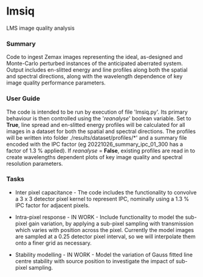 # lmsiq
LMS image quality analysis

### Summary
Code to ingest Zemax images representing the ideal, as-designed and Monte-Carlo perturbed instances of the anticipated aberrated system. Output includes en-slitted energy and line profiles along both the spatial and spectral directions, along with the wavelength dependence of key image quality performance parameters.

### User Guide
The code is intended to be run by execution of file 'lmsiq.py'.  Its primary behaviour is then controlled using the '*reanalyse*' boolean variable.  Set to **True**, line spread and en-slitted energy profiles will be calculated for all images in a dataset for both the spatial and spectral directions.  The profiles will be written into folder ./results/dataset/profiles/*' and a summary file encoded with the IPC factor (eg 20221026_summary_ipc_01_300 has a factor of 1.3 % applied).
  If *reanalyse* = **False**, existing profiles are read in to create wavelengths dependent plots of key image quality and spectral resolution parameters.  

### Tasks
- Inter pixel capacitance - The code includes the functionality to convolve a 3 x 3 detector pixel kernel to represent IPC, nominally using a 1.3 % IPC factor for adjacent pixels.

- Intra-pixel response - IN WORK - Include functionality to model the sub-pixel gain variation, by applying a sub-pixel sampling with transmission which varies with position across the pixel.  Currently the model images are sampled at a 0.25 detector pixel interval, so we will interpolate them onto a finer grid as necessary. 

- Stability modelling - IN WORK - Model the variation of Gauss fitted line centre stability with source position to investigate the impact of sub-pixel sampling.  
